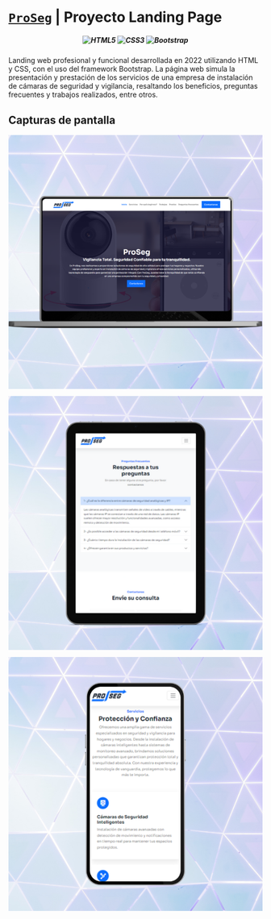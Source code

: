 # [`ProSeg`](https://proseg.vercel.app/) | Proyecto Landing Page

<div align="center">

  ##### ![HTML5](https://img.shields.io/badge/html5-%23E34F26.svg?logo=html5&logoColor=white&style=for-the-badge) ![CSS3](https://img.shields.io/badge/css3-%231572B6.svg?logo=css3&logoColor=white&style=for-the-badge) ![Bootstrap](https://img.shields.io/badge/bootstrap-%23563D7C.svg?logo=bootstrap&logoColor=white&style=for-the-badge)

</div>

Landing web profesional y funcional desarrollada en 2022 utilizando HTML y CSS, con el uso del framework Bootstrap. La página web simula la presentación y prestación de los servicios de una empresa de instalación de cámaras de seguridad y vigilancia, resaltando los beneficios, preguntas frecuentes y trabajos realizados, entre otros.

## Capturas de pantalla
<p align="center">
 <img align="center" alt="card" src="https://github.com/kevinvillabona/proseg/blob/main/assets/img/preview_desktop.png" />
</p>
<p align="center">
 <img align="center" alt="card" src="https://github.com/kevinvillabona/proseg/blob/main/assets/img/preview_tablet.png" />
</p>
<p align="center">
 <img align="center" alt="card" src="https://github.com/kevinvillabona/proseg/blob/main/assets/img/preview_mobile.png" />
</p>
